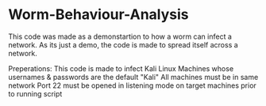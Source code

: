 # Worm-Behaviour-Analysis

This code was made as a demonstartion to how a worm can infect a network.
As its just a demo, the code is made to spread itself across a network.


Preperations:
This code is made to infect Kali Linux Machines whose usernames & passwords are the default "Kali"
All machines must be in same network
Port 22 must be opened in listening mode on target machines prior to running script
 
